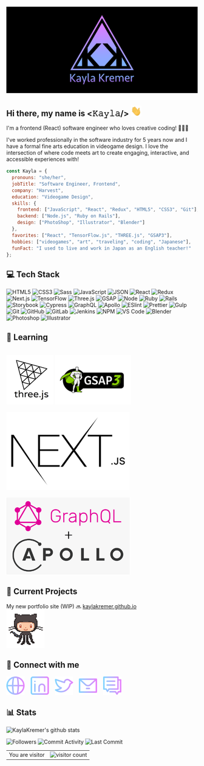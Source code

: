 [![Kayla Kremer Banner](https://github.com/KaylaKremer/KaylaKremer/blob/master/images/GitHub-Header.png)](https://www.kaylakremer.com)

## Hi there, my name is <𝙺𝚊𝚢𝚕𝚊/> <img src="https://github.com/KaylaKremer/KaylaKremer/blob/master/images/hi.gif" width="28px" height="28px" alt="waving hand" />
I'm a frontend (React) software engineer who loves creative coding! 👩🏼‍💻
<br />

I've worked professionally in the software industry for 5 years now and I have a formal fine arts education in videogame design. I love the intersection of where code meets art to create engaging, interactive, and accessible experiences with!

```javascript
const Kayla = {
  pronouns: "she/her",
  jobTitle: "Software Engineer, Frontend",
  company: "Harvest",
  education: "Videogame Design",
  skills: {
    frontend: ["JavaScript", "React", "Redux", "HTML5", "CSS3", "Git"],
    backend: ["Node.js", "Ruby on Rails"],
    design: ["PhotoShop", "Illustrator", "Blender"]
  },
  favorites: ["React", "TensorFlow.js", "THREE.js", "GSAP3"], 
  hobbies: ["videogames", "art", "traveling", "coding", "Japanese"],
  funFact: "I used to live and work in Japan as an English teacher!"
};
```

## 💻 Tech Stack
![HTML5](https://img.shields.io/badge/-HTML5-%23E44D27?style=flat-square&logo=html5&logoColor=%23ffffff) 
![CSS3](https://img.shields.io/badge/-CSS3-%231572B6?style=flat-square&logo=css3) 
![Sass](https://img.shields.io/badge/-Sass-%23CC6699?style=flat-square&logo=sass&logoColor=%23ffffff) 
![JavaScript](https://img.shields.io/badge/-JavaScript-%23F7DF1C?style=flat-square&logo=javascript&logoColor=%23ffffff) 
![JSON](https://img.shields.io/badge/-JSON-%23000000?style=flat-square&logo=json)
![React](https://img.shields.io/badge/-React-%2361DAFB?style=flat-square&logo=react&logoColor=%23ffffff) 
![Redux](https://img.shields.io/badge/-Redux-%23764ABC?style=flat-square&logo=redux) 
![Next.js](https://img.shields.io/badge/-NEXT.js-%23000000?style=flat-square&logo=next.js&logoColor=%23ffffff) 
![TensorFlow](https://img.shields.io/badge/-TensorFlow-%23FF6F00?style=flat-square&logo=tensorflow&logoColor=%23ffffff) 
![Three.js](https://img.shields.io/badge/-Three.js-%23000000?style=flat-square&logo=three.js&logoColor=%23ffffff) 
![GSAP](https://img.shields.io/badge/-GSAP-%2388CE02?style=flat-square&logo=greensock&logoColor=%23ffffff) 
![Node](https://img.shields.io/badge/-Node-%23339933?style=flat-square&logo=node.js&logoColor=%23ffffff) 
![Ruby](https://img.shields.io/badge/-Ruby-%23CC342D?style=flat-square&logo=ruby) 
![Rails](https://img.shields.io/badge/-Rails-%23CC0000?style=flat-square&logo=ruby-on-rails) 
![Storybook](https://img.shields.io/badge/-Storybook-%23FF4785?style=flat-square&logo=storybook&logoColor=%23ffffff) 
![Cypress](https://img.shields.io/badge/-Cypress-%2317202C?style=flat-square&logo=cypress) 
![GraphQL](https://img.shields.io/badge/-GraphQL-%23E434AA?style=flat-square&logo=graphql&logoColor=%23ffffff) 
![Apollo](https://img.shields.io/badge/-Apollo-%23311C87?style=flat-square&logo=apollographql&logoColor=%23ffffff) 
![ESlint](https://img.shields.io/badge/-ESLint-%234B32C3?style=flat-square&logo=eslint) 
![Prettier](https://img.shields.io/badge/-Prettier-%23F7B93E?style=flat-square&logo=prettier&logoColor=%23ffffff) 
![Gulp](https://img.shields.io/badge/-Gulp-%23CF4647?style=flat-square&logo=gulp&logoColor=%23ffffff) 
![Git](https://img.shields.io/badge/-Git-%23F05032?style=flat-square&logo=git&logoColor=%23ffffff) 
![GitHub](https://img.shields.io/badge/-GitHub-%23181717?style=flat-square&logo=github) 
![GitLab](https://img.shields.io/badge/-GitLab-%23FCA121?style=flat-square&logo=gitlab&logoColor=%23ffffff) 
![Jenkins](https://img.shields.io/badge/-Jenkins-%23D24939?style=flat-square&logo=jenkins&logoColor=%23ffffff) 
![NPM](https://img.shields.io/badge/-NPM-%23CB3837?style=flat-square&logo=npm) 
![VS Code](https://img.shields.io/badge/-VSCode-%23007ACC?style=flat-square&logo=visual-studio-code)
![Blender](https://img.shields.io/badge/-Blender-%23F5792A?style=flat-square&logo=blender&logoColor=%23ffffff)
![Photoshop](https://img.shields.io/badge/-Photoshop-%2326C9FF?style=flat-square&logo=adobe-photoshop&logoColor=%23ffffff)
![Illustrator](https://img.shields.io/badge/-Illustrator-%23F37021?style=flat-square&logo=adobe-illustrator&logoColor=%23ffffff)

## 🎨 Learning 
<br />
<a href="https://threejs.org/"><img src="https://github.com/KaylaKremer/KaylaKremer/blob/master/images/threejs.png" alt="three.js" width="125px" height="130px" /></a>
<a href="https://greensock.com/gsap/"><img src="https://github.com/KaylaKremer/KaylaKremer/blob/master/images/greensock.png" alt="greensock" width="200px" /></a>

<br />
<br />
<a href="https://nextjs.org/"><img src="https://github.com/KaylaKremer/KaylaKremer/blob/master/images/next-js.png" alt="Next.js" width="325px"/></a>

<br />
<br />
<a href="https://graphql.org/"><img src="https://github.com/KaylaKremer/KaylaKremer/blob/master/images/graphql-apollo.png" alt="GraphQL & Apollo" width="325px"/></a>

## 🚀 Current Projects
My new portfolio site (WIP) 🔜 [kaylakremer.github.io](https://kaylakremer.github.io/#/)
<br />
<img src="https://github.com/KaylaKremer/KaylaKremer/blob/master/images/octocat.gif" width="100px" />

## 💌 Connect with me
<!-- Icons made by Freepik from www.flaticon.com -->
<a href="https://www.kaylakremer.com"><img src="https://github.com/KaylaKremer/KaylaKremer/blob/master/images/web.png" width="48px" alt="portfolio website" target="_blank" /></a>&nbsp;&nbsp;&nbsp;
<a href="https://www.linkedin.com/in/kaylakremer/"><img src="https://github.com/KaylaKremer/KaylaKremer/blob/master/images/linkedin.png" width="48px" alt="linkedin" target="_blank" /></a>&nbsp;&nbsp;&nbsp;
<a href="https://twitter.com/kayla_kremer"><img src="https://github.com/KaylaKremer/KaylaKremer/blob/master/images/twitter.png" width="48px" alt="twitter" target="_blank" /></a>&nbsp;&nbsp;&nbsp;
<a href="mailto:kremer.kayla@gmail.com"><img src="https://github.com/KaylaKremer/KaylaKremer/blob/master/images/email.png" width="48px" alt="gmail" target="_blank" /></a>&nbsp;&nbsp;&nbsp;
<a href="https://github.com/KaylaKremer/KaylaKremer/issues"><img src="https://github.com/KaylaKremer/KaylaKremer/blob/master/images/conversation.png" alt="github issues" width="48px" target="_blank" /></a>&nbsp;&nbsp;&nbsp;

## 📊 Stats
![KaylaKremer's github stats](https://github-readme-stats-kayla-kremer.vercel.app/api?username=KaylaKremer&count_private=true&show_icons=true&border_color=80b1ff&title_color=d680ff&icon_color=d680ff&text_color=80b1ff&bg_color=151515) 
<br />

![Followers](https://img.shields.io/github/followers/KaylaKremer?style=flat-square&color=d680ff&labelColor=80b1ff)
![Commit Activity](https://img.shields.io/github/commit-activity/w/KaylaKremer/kaylakremer.github.io?style=flat-square&color=d680ff&labelColor=80b1ff)
![Last Commit](https://img.shields.io/github/last-commit/KaylaKremer/kaylakremer.github.io?style=flat-square&color=d680ff&labelColor=80b1ff)

<table>
  <tr>
    <td>You are visitor</td>
    <td><img src="https://profile-counter.glitch.me/KaylaKremer/count.svg" alt="visitor count" /></td>
  </tr>
</table>
